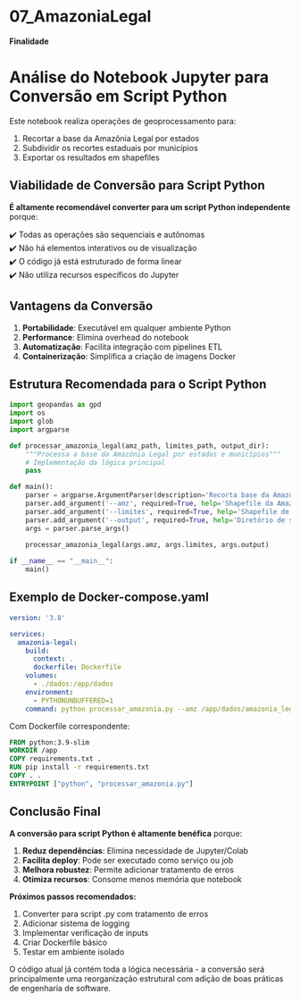 # 07_AmazoniaLegal

**Finalidade**

# Análise do Notebook Jupyter para Conversão em Script Python

Este notebook realiza operações de geoprocessamento para:

1. Recortar a base da Amazônia Legal por estados
2. Subdividir os recortes estaduais por municípios
3. Exportar os resultados em shapefiles

## Viabilidade de Conversão para Script Python

**É altamente recomendável converter para um script Python independente** porque:

✔️ Todas as operações são sequenciais e autônomas  
✔️ Não há elementos interativos ou de visualização  
✔️ O código já está estruturado de forma linear  
✔️ Não utiliza recursos específicos do Jupyter  

## Vantagens da Conversão

1. **Portabilidade**: Executável em qualquer ambiente Python
2. **Performance**: Elimina overhead do notebook
3. **Automatização**: Facilita integração com pipelines ETL
4. **Containerização**: Simplifica a criação de imagens Docker

## Estrutura Recomendada para o Script Python

```python
import geopandas as gpd
import os
import glob
import argparse

def processar_amazonia_legal(amz_path, limites_path, output_dir):
    """Processa a base da Amazônia Legal por estados e municípios"""
    # Implementação da lógica principal
    pass

def main():
    parser = argparse.ArgumentParser(description='Recorta base da Amazônia Legal por estados e municípios')
    parser.add_argument('--amz', required=True, help='Shapefile da Amazônia Legal')
    parser.add_argument('--limites', required=True, help='Shapefile de municípios')
    parser.add_argument('--output', required=True, help='Diretório de saída')
    args = parser.parse_args()
    
    processar_amazonia_legal(args.amz, args.limites, args.output)

if __name__ == "__main__":
    main()
```

## Exemplo de Docker-compose.yaml

```yaml
version: '3.8'

services:
  amazonia-legal:
    build:
      context: .
      dockerfile: Dockerfile
    volumes:
      - ./dados:/app/dados
    environment:
      - PYTHONUNBUFFERED=1
    command: python processar_amazonia.py --amz /app/dados/amazonia_legal.shp --limites /app/dados/municipios.shp --output /app/dados/saida
```

Com Dockerfile correspondente:
```dockerfile
FROM python:3.9-slim
WORKDIR /app
COPY requirements.txt .
RUN pip install -r requirements.txt
COPY . .
ENTRYPOINT ["python", "processar_amazonia.py"]
```

## Conclusão Final

**A conversão para script Python é altamente benéfica** porque:

1. **Reduz dependências**: Elimina necessidade de Jupyter/Colab
2. **Facilita deploy**: Pode ser executado como serviço ou job
3. **Melhora robustez**: Permite adicionar tratamento de erros
4. **Otimiza recursos**: Consome menos memória que notebook

**Próximos passos recomendados:**
1. Converter para script .py com tratamento de erros
2. Adicionar sistema de logging
3. Implementar verificação de inputs
4. Criar Dockerfile básico
5. Testar em ambiente isolado

O código atual já contém toda a lógica necessária - a conversão será principalmente uma reorganização estrutural com adição de boas práticas de engenharia de software.
